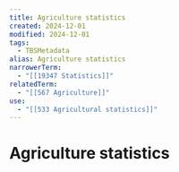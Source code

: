 ```yaml
---
title: Agriculture statistics
created: 2024-12-01
modified: 2024-12-01
tags:
  - TBSMetadata
alias: Agriculture statistics
narrowerTerm:
  - "[[19347 Statistics]]"
relatedTerm:
  - "[[567 Agriculture]]"
use:
  - "[[533 Agricultural statistics]]"
---
```

# Agriculture statistics
